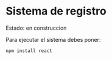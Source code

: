 <h1>Sistema de registro</h1>
<p>Estado: en construccion</p>

Para ejecutar el sistema debes poner:

```npm install react```
